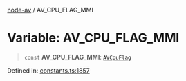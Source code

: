 [node-av](../globals.md) / AV\_CPU\_FLAG\_MMI

# Variable: AV\_CPU\_FLAG\_MMI

> `const` **AV\_CPU\_FLAG\_MMI**: [`AVCpuFlag`](../type-aliases/AVCpuFlag.md)

Defined in: [constants.ts:1857](https://github.com/seydx/av/blob/f8631fc881b394300b1479f511d55cf1c370a87f/src/constants/constants.ts#L1857)
